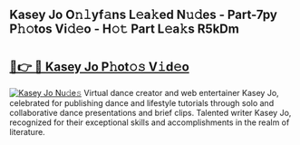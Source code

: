 ## Kasey Jo O𝚗𝚕yf𝚊ns L𝚎a𝚔ed N𝚞𝚍es - Part-7py P𝚑𝚘tos Vi𝚍𝚎o - H𝚘𝚝 Part L𝚎a𝚔s R5kDm

# <h2><a href="http://kf22hg.oniu.top/?m=Kasey+Jo">🔗👉 🔴 Kasey Jo P𝚑ot𝚘𝚜 V𝚒d𝚎o</a></h2>

[![Kasey Jo Nu𝚍e𝚜](https://i.imgur.com/0qMVB7G.gif)](http://kf22hg.oniu.top/?m=Kasey+Jo)
Virtual dance creator and web entertainer Kasey Jo, celebrated for publishing dance and lifestyle tutorials through solo and collaborative dance presentations and brief clips. Talented writer Kasey Jo, recognized for their exceptional skills and accomplishments in the realm of literature.  
